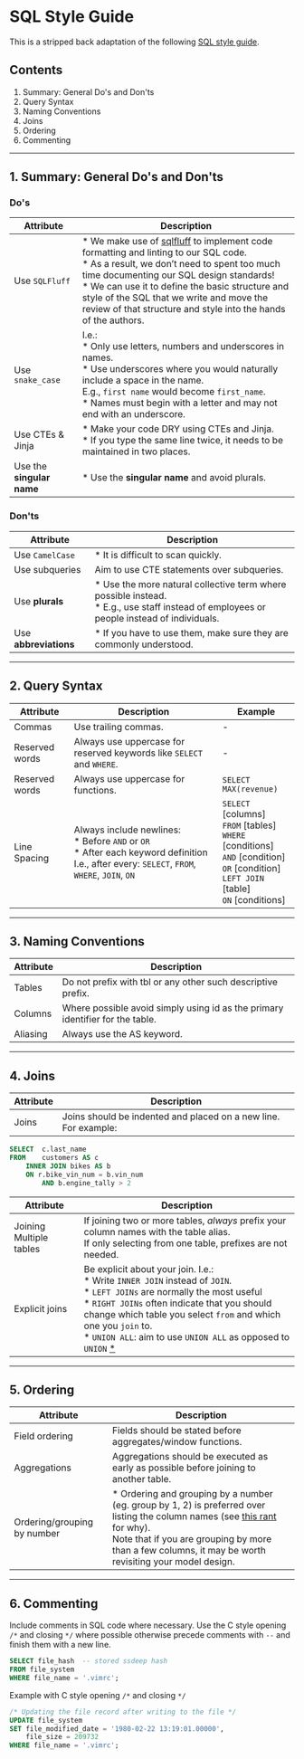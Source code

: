 # SQL Style Guide

This is a stripped back adaptation of the following [SQL style guide](https://www.sqlstyle.guide/).

## Contents

1. Summary: General Do's and Don'ts
2. Query Syntax
3. Naming Conventions
4. Joins
5. Ordering
6. Commenting

---

## 1. Summary: General Do's and Don'ts

### Do's

| Attribute | Description |
| --------- | ---------------------------- |
| Use `SQLFluff` | * We make use of [sqlfluff](https://github.com/sqlfluff/sqlfluff) to implement code formatting and linting to our SQL code.<br/>* As a result, we don’t need to spent too much time documenting our SQL design standards!<br/>* We can use it to define the basic structure and style of the SQL that we write and move the review of that structure and style into the hands of the authors. |
| Use `snake_case` | I.e.:<br/> * Only use letters, numbers and underscores in names.<br/>* Use underscores where you would naturally include a space in the name.<br/>E.g., `first name` would become `first_name`.<br/>* Names must begin with a letter and may not end with an underscore. |
| Use CTEs & Jinja | * Make your code DRY using CTEs and Jinja.<br/>* If you type the same line twice, it needs to be maintained in two places. |
| Use the **singular name** | * Use the **singular name** and avoid plurals. |

### Don'ts

| Attribute | Description |
| --------- | ---------------------------- |
| Use `CamelCase` | * It is difficult to scan quickly. |
| Use subqueries | Aim to use CTE statements over subqueries. |
| Use **plurals** | * Use the more natural collective term where possible instead.<br/>* E.g., use staff instead of employees or people instead of individuals. |
| Use **abbreviations** | * If you have to use them, make sure they are commonly understood. |

---

## 2. Query Syntax

| Attribute | Description | Example                  |
| --------- | ---------------------------- | ------- |
| Commas | Use trailing commas. | - |
| Reserved words | Always use uppercase for reserved keywords like `SELECT` and `WHERE`. | - |
| Reserved words | Always use uppercase for functions. | `SELECT MAX(revenue)` |
| Line Spacing | Always include newlines:<br/>* Before `AND` or `OR`<br/>* After each keyword definition<br/>I.e., after every: `SELECT`, `FROM`, `WHERE`, `JOIN`, `ON`<br/> | `SELECT` [columns]<br/>`FROM` [tables]<br/>`WHERE` [conditions]<br/>`AND` [condition]<br/>`OR` [condition]<br/>`LEFT JOIN` [table]<br/>`ON` [conditions] |

---

## 3. Naming Conventions

| Attribute | Description |
| --------- | ---------------------------- |
| Tables | Do not prefix with tbl or any other such descriptive prefix. |
| Columns | Where possible avoid simply using id as the primary identifier for the table. |
| Aliasing | Always use the AS keyword. |

---

## 4. Joins

| Attribute | Description |
| --------- | ---------------------------- |
| Joins | Joins should be indented and placed on a new line. For example: |

```sql
SELECT  c.last_name
FROM    customers AS c
    INNER JOIN bikes AS b
    ON r.bike_vin_num = b.vin_num
        AND b.engine_tally > 2
```

| Attribute | Description |
| --------- | ---------------------------- |
| Joining Multiple tables | If joining two or more tables, _always_ prefix your column names with the table alias.<br/>If only selecting from one table, prefixes are not needed. |
| Explicit joins | Be explicit about your join. I.e.:<br/>* Write `INNER JOIN` instead of `JOIN`.<br/>* `LEFT JOINs` are normally the most useful<br/>* `RIGHT JOINs` often indicate that you should change which table you select `from` and which one you `join` to.<br/>* `UNION ALL`: aim to use `UNION ALL` as opposed to `UNION` [*](http://docs.aws.amazon.com/redshift/latest/dg/c_example_unionall_query.html) |

---

## 5. Ordering

| Attribute | Description |
| --------- | ---------------------------- |
| Field ordering | Fields should be stated before aggregates/window functions. |
| Aggregations | Aggregations should be executed as early as possible before joining to another table. |
| Ordering/grouping by number | * Ordering and grouping by a number (eg. group by 1, 2) is preferred over listing the column names (see [this rant](https://blog.getdbt.com/write-better-sql-a-defense-of-group-by-1/) for why).<br/>Note that if you are grouping by more than a few columns, it may be worth revisiting your model design. |

---

## 6. Commenting

Include comments in SQL code where necessary. Use the C style opening `/*` and closing `*/` where possible otherwise precede comments with `--` and finish them with a new line.

```sql
SELECT file_hash  -- stored ssdeep hash
FROM file_system
WHERE file_name = '.vimrc';
```

Example with C style opening `/*` and closing `*/`

```sql
/* Updating the file record after writing to the file */
UPDATE file_system
SET file_modified_date = '1980-02-22 13:19:01.00000',
    file_size = 209732
WHERE file_name = '.vimrc';
```
